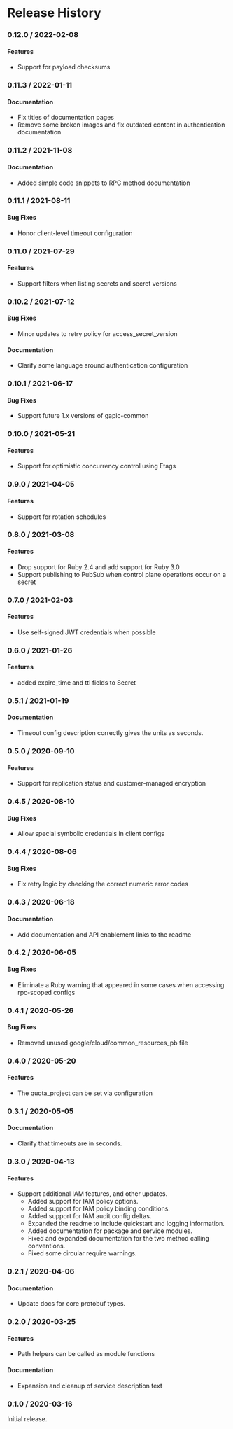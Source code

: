 # Release History

### 0.12.0 / 2022-02-08

#### Features

* Support for payload checksums

### 0.11.3 / 2022-01-11

#### Documentation

* Fix titles of documentation pages
* Remove some broken images and fix outdated content in authentication documentation

### 0.11.2 / 2021-11-08

#### Documentation

* Added simple code snippets to RPC method documentation

### 0.11.1 / 2021-08-11

#### Bug Fixes

* Honor client-level timeout configuration

### 0.11.0 / 2021-07-29

#### Features

* Support filters when listing secrets and secret versions

### 0.10.2 / 2021-07-12

#### Bug Fixes

* Minor updates to retry policy for access_secret_version

#### Documentation

* Clarify some language around authentication configuration

### 0.10.1 / 2021-06-17

#### Bug Fixes

* Support future 1.x versions of gapic-common

### 0.10.0 / 2021-05-21

#### Features

* Support for optimistic concurrency control using Etags

### 0.9.0 / 2021-04-05

#### Features

* Support for rotation schedules

### 0.8.0 / 2021-03-08

#### Features

* Drop support for Ruby 2.4 and add support for Ruby 3.0
* Support publishing to PubSub when control plane operations occur on a secret

### 0.7.0 / 2021-02-03

#### Features

* Use self-signed JWT credentials when possible

### 0.6.0 / 2021-01-26

#### Features

* added expire_time and ttl fields to Secret

### 0.5.1 / 2021-01-19

#### Documentation

* Timeout config description correctly gives the units as seconds.

### 0.5.0 / 2020-09-10

#### Features

* Support for replication status and customer-managed encryption

### 0.4.5 / 2020-08-10

#### Bug Fixes

* Allow special symbolic credentials in client configs

### 0.4.4 / 2020-08-06

#### Bug Fixes

* Fix retry logic by checking the correct numeric error codes

### 0.4.3 / 2020-06-18

#### Documentation

* Add documentation and API enablement links to the readme

### 0.4.2 / 2020-06-05

#### Bug Fixes

* Eliminate a Ruby warning that appeared in some cases when accessing rpc-scoped configs

### 0.4.1 / 2020-05-26

#### Bug Fixes

* Removed unused google/cloud/common_resources_pb file

### 0.4.0 / 2020-05-20

#### Features

* The quota_project can be set via configuration

### 0.3.1 / 2020-05-05

#### Documentation

* Clarify that timeouts are in seconds.

### 0.3.0 / 2020-04-13

#### Features

* Support additional IAM features, and other updates.
  * Added support for IAM policy options.
  * Added support for IAM policy binding conditions.
  * Added support for IAM audit config deltas.
  * Expanded the readme to include quickstart and logging information.
  * Added documentation for package and service modules.
  * Fixed and expanded documentation for the two method calling conventions.
  * Fixed some circular require warnings.

### 0.2.1 / 2020-04-06

#### Documentation

* Update docs for core protobuf types.

### 0.2.0 / 2020-03-25

#### Features

* Path helpers can be called as module functions

#### Documentation

* Expansion and cleanup of service description text

### 0.1.0 / 2020-03-16

Initial release.
